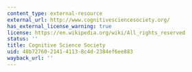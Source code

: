 ```yaml
---
content_type: external-resource
external_url: http://www.cognitivesciencesociety.org/
has_external_license_warning: true
license: https://en.wikipedia.org/wiki/All_rights_reserved
status: ''
title: Cognitive Science Society
uid: 48b72760-2141-4113-8c4d-2384ef6ee883
wayback_url: ''
---
```


